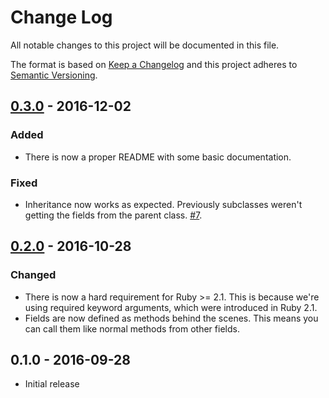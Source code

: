 # Change Log

All notable changes to this project will be documented in this file.

The format is based on [Keep a Changelog](http://keepachangelog.com/)
and this project adheres to [Semantic Versioning](http://semver.org/).

## [0.3.0](https://github.com/everypolitician/field_serializer/compare/v0.2.0...v0.3.0) - 2016-12-02

### Added

- There is now a proper README with some basic documentation.

### Fixed

- Inheritance now works as expected. Previously subclasses weren't getting the
  fields from the parent class. [#7](https://github.com/everypolitician/field_serializer/pull/7).

## [0.2.0](https://github.com/everypolitician/field_serializer/compare/v0.1.0...v0.2.0) - 2016-10-28

### Changed

- There is now a hard requirement for Ruby >= 2.1. This is because we're using
  required keyword arguments, which were introduced in Ruby 2.1.
- Fields are now defined as methods behind the scenes. This means you can call
  them like normal methods from other fields.

## 0.1.0 - 2016-09-28

- Initial release
